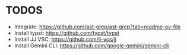 # TODOS

- Integrate: https://github.com/ast-grep/ast-grep?tab=readme-ov-file
- Install typst: https://github.com/typst/typst
- Install JJ VSC: https://github.com/jj-vcs/jj
- Install Gemini CLI: https://github.com/google-gemini/gemini-cli
